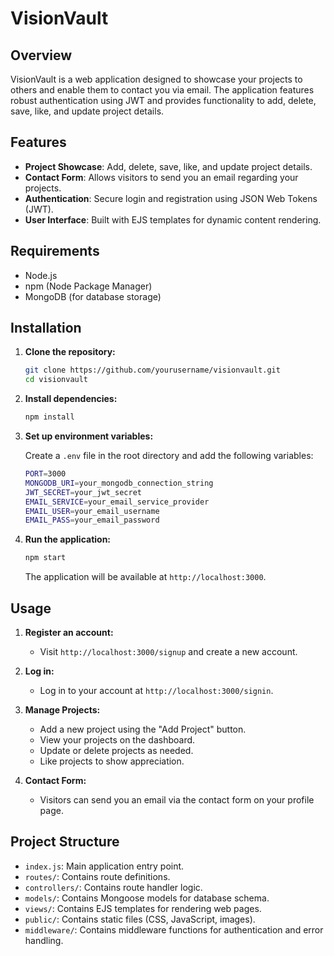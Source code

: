 # VisionVault

## Overview

VisionVault is a web application designed to showcase your projects to others and enable them to contact you via email. The application features robust authentication using JWT and provides functionality to add, delete, save, like, and update project details.

## Features

- **Project Showcase**: Add, delete, save, like, and update project details.
- **Contact Form**: Allows visitors to send you an email regarding your projects.
- **Authentication**: Secure login and registration using JSON Web Tokens (JWT).
- **User Interface**: Built with EJS templates for dynamic content rendering.

## Requirements

- Node.js
- npm (Node Package Manager)
- MongoDB (for database storage)

## Installation

1. **Clone the repository:**

    ```sh
    git clone https://github.com/yourusername/visionvault.git
    cd visionvault
    ```

2. **Install dependencies:**

    ```sh
    npm install
    ```

3. **Set up environment variables:**

    Create a `.env` file in the root directory and add the following variables:

    ```sh
    PORT=3000
    MONGODB_URI=your_mongodb_connection_string
    JWT_SECRET=your_jwt_secret
    EMAIL_SERVICE=your_email_service_provider
    EMAIL_USER=your_email_username
    EMAIL_PASS=your_email_password
    ```

4. **Run the application:**

    ```sh
    npm start
    ```

    The application will be available at `http://localhost:3000`.

## Usage

1. **Register an account:**

    - Visit `http://localhost:3000/signup` and create a new account.

2. **Log in:**

    - Log in to your account at `http://localhost:3000/signin`.

3. **Manage Projects:**

    - Add a new project using the "Add Project" button.
    - View your projects on the dashboard.
    - Update or delete projects as needed.
    - Like projects to show appreciation.

4. **Contact Form:**

    - Visitors can send you an email via the contact form on your profile page.

## Project Structure

- `index.js`: Main application entry point.
- `routes/`: Contains route definitions.
- `controllers/`: Contains route handler logic.
- `models/`: Contains Mongoose models for database schema.
- `views/`: Contains EJS templates for rendering web pages.
- `public/`: Contains static files (CSS, JavaScript, images).
- `middleware/`: Contains middleware functions for authentication and error handling.
